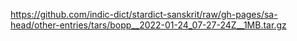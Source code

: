 https://github.com/indic-dict/stardict-sanskrit/raw/gh-pages/sa-head/other-entries/tars/bopp__2022-01-24_07-27-24Z__1MB.tar.gz  
